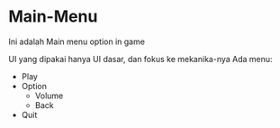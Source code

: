 # Main-Menu
Ini adalah Main menu option in game

UI yang dipakai hanya UI dasar, dan fokus ke mekanika-nya
Ada menu:
- Play
- Option
  - Volume
  - Back
- Quit
